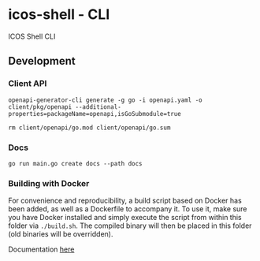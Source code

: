 # icos-shell - CLI

ICOS Shell CLI

## Development 

### Client API
```
openapi-generator-cli generate -g go -i openapi.yaml -o client/pkg/openapi --additional-properties=packageName=openapi,isGoSubmodule=true

rm client/openapi/go.mod client/openapi/go.sum
```

### Docs
```
go run main.go create docs --path docs
```

### Building with Docker
For convenience and reproducibility, a build script based on Docker has been added, as well as a Dockerfile to accompany it. To use it, make sure you have Docker installed and simply execute the script from within this folder via ```./build.sh```. The compiled binary will then be placed in this folder (old binaries will be overridden).

Documentation [here](./docs/icos-shell.md)
